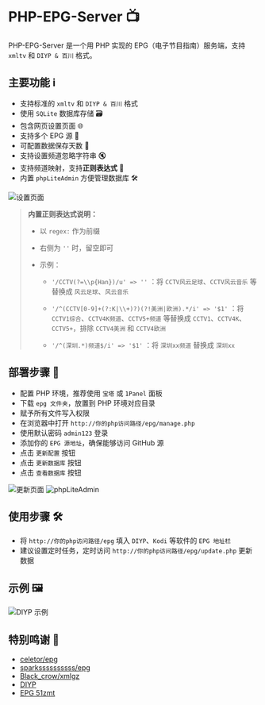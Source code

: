 # PHP-EPG-Server 📺

PHP-EPG-Server 是一个用 PHP 实现的 EPG（电子节目指南）服务端，支持 `xmltv` 和 `DIYP & 百川` 格式。

## 主要功能 ℹ️
- 支持标准的 `xmltv` 和 `DIYP & 百川` 格式
- 使用 `SQLite` 数据库存储 🗃️
- 包含网页设置页面 🌐
- 支持多个 EPG 源 📡
- 可配置数据保存天数 📅
- 支持设置频道忽略字符串 🔇
- 支持频道映射，支持**正则表达式** 🔄
- 内置 `phpLiteAdmin` 方便管理数据库 🛠️

![设置页面](https://github.com/user-attachments/assets/453791af-c23c-4515-80bf-62e90f022b22)

> **内置正则表达式说明：**
> 
> - 以 `regex:` 作为前缀
> 
> - 右侧为 `''` 时，留空即可
>
> - 示例：
> 
>   - `'/CCTV(?=\\p{Han})/u' => ''` ：将 `CCTV风云足球`、`CCTV风云音乐` 等替换成 `风云足球`、`风云音乐`
> 
>   - `'/^(CCTV[0-9]+(?:K|\\+)?)(?!美洲|欧洲).*/i' => '$1'` ：将 `CCTV1综合`、`CCTV4K频道`、`CCTV5+频道` 等替换成 `CCTV1`、`CCTV4K`、`CCTV5+`，排除 `CCTV4美洲` 和 `CCTV4欧洲`
> 
>   - `'/^(深圳.*)频道$/i' => '$1'` ：将 `深圳xx频道` 替换成 `深圳xx`


## 部署步骤 🚀
- 配置 PHP 环境，推荐使用 `宝塔` 或 `1Panel` 面板
- 下载 `epg 文件夹`，放置到 PHP 环境对应目录
- 赋予所有文件写入权限
- 在浏览器中打开 `http://你的php访问路径/epg/manage.php`
- 使用默认密码 `admin123` 登录
- 添加你的 `EPG 源地址`，确保能够访问 GitHub 源
- 点击 `更新配置` 按钮
- 点击 `更新数据库` 按钮
- 点击 `查看数据库` 按钮

![更新页面](https://github.com/user-attachments/assets/3f80c287-42f7-4766-8082-49ce57e40664)
![phpLiteAdmin](https://github.com/user-attachments/assets/b166eb69-d52f-42dd-aa45-388e28a82381)

## 使用步骤 🛠️
- 将 `http://你的php访问路径/epg` 填入 `DIYP`、`Kodi` 等软件的 `EPG 地址栏`
- 建议设置定时任务，定时访问 `http://你的php访问路径/epg/update.php` 更新数据

## 示例 🖼️
![DIYP 示例](https://github.com/user-attachments/assets/ef926713-f2e1-42b9-aed4-4c9f5c1af1da)

## 特别鸣谢 🙏
- [celetor/epg](https://github.com/celetor/epg)
- [sparkssssssssss/epg](https://github.com/sparkssssssssss/epg)
- [Black_crow/xmlgz](https://gitee.com/Black_crow/xmlgz)
- [DIYP](https://diyp.112114.xyz/)
- [EPG 51zmt](http://epg.51zmt.top:8000/)
